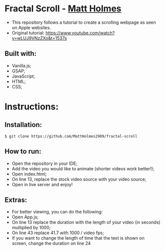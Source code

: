 # Fractal Scroll - [Matt Holmes](https:/github.com/MattHolmes2909)

- This repository follows a tutorial to create a scrolling webpage as seen on Apple websites.
- Original tutorial: https://www.youtube.com/watch?v=wLUJ9VNzZXo&t=1537s

## Built with:
- Vanilla.js;
- GSAP;
- JavaScript;
- HTML;
- CSS;

# Instructions:
## Installation:
    $ git clone https://github.com/MattHolmes2909/fractal-scroll

## How to run:
- Open the repository in your IDE;
- Add the video you would like to animate (shorter videos work better!);
- Open index.html;
- On line 13, replace the stock video source with your video source;
- Open in live server and enjoy!


## Extras:

- For better viewing, you can do the following:
- Open App.js;
- On line 13 replace the duration with the length of your video (in seconds) multiplied by 1000;
- On line 43 replace 41.7 with 1000 / video fps;
- If you want to change the length of time that the text is shown on screen, change the duration on line 24
